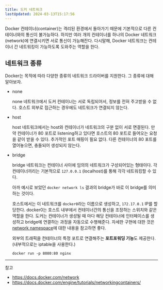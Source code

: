 ```yaml
---
title: 도커 네트워크
lastUpdated: 2024-03-13T15:17:56
---
```


Docker 컨테이너(container)는 격리된 환경에서 돌아가기 때문에 기본적으로 다른 컨테이너와의 통신이 불가능하다. 하지만 여러 개의 컨테이너를 하나의 Docker 네트워크(network)에 연결시키면 서로 통신이 가능해잔다. 다시말해, Docker 네트워크는 컨테이너 간 네트워킹이 가능하도록 도와주는 역할을 한다.

## 네트워크 종류

Docker는 목적에 따라 다양한 종류의 네트워크 드라이버를 지원한다. 그 종류에 대해 알아보자. 

- none
  
    none 네트워크에서 도커 컨테이너는 서로 독립되어서, 정보를 전혀 주고받을 수 없다. 호스트 외부로 접근하는 경우에도 네트워크가 연결되지 않는다.

- host
  
    host 네트워크에서는 host와 컨테이너가 네트워크의 구분 없이 서로 면결된다. 만약 컨테이너가 80 포트로 listening하고 있다면 호스트의 80 포트로 들어오는 요청을 같이 받을 수 있다. 추가적인 포트 매핑이 필요 없다.
    다른 컨테이너의 80 포트를 열어놓으면, 충돌되어 생성되지 않는다.

- bridge

    bridge 네트워크는 컨테이너 사이에 임의의 네트워크가 구성되어있는 형태이다. 각 컨테이너끼리는 기본적으로 `127.0.0.1` (localhost)를 통해 각각 네트워킹할 수 있다.

    아까 예시로 보았던 `docker network ls` 결과의 bridge가 바로 이 bridge를 의미하는 것이다. 

    호스트에서는 이 네트워크를 `docker0`라는 이름으로 생성하고, `172.17.0.1` IP를 할당한다. docker0는 호스트 내부에서 컨테이너간의 통신을 조정하는 스위치와 같은 역할을 한다. 도커는 컨테이너가 생성될 때 마다 해당 컨테이너에 인터페이스를 생성하고 bridge에 연결하는 과정을 자동으로 수행해준다. 자세한 구현에 대한 것은 [network namespace](/til/os/linux/network/networknamespaces/)에 대한 내용을 참고하면 좋다.

    외부의 트래픽을 컨테이너의 특정 포트로 연결해주는 **포트포워딩 기능**도 제공한다. (내부적으로는 iptable을 사용한다.)
        
    ```
    docker run -p 8080:80 nginx
    ```

---
참고
- https://docs.docker.com/network
- https://docs.docker.com/engine/tutorials/networkingcontainers/